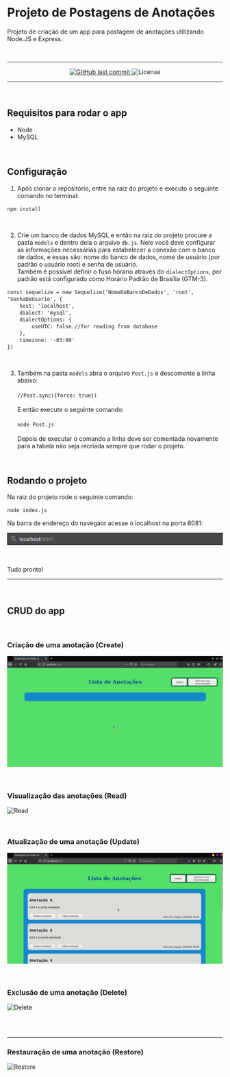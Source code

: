 # Projeto de Postagens de Anotações
Projeto de criação de um app para postagem de anotações utilizando Node.JS e Express.

<br/>

***

<p align="center">

  <a href="https://github.com/andreysena/projeto-postagem-anotacoescommits/master">
    <img alt="GitHub last commit" src="https://img.shields.io/github/last-commit/andreysena/projeto-postagem-anotacoes">
  </a>

  <img alt="License" src="https://img.shields.io/badge/license-MIT-brightgreen">
</p>

***

<br/>

## Requisitos para rodar o app

* Node
* MySQL

<br/>

## Configuração
1. Após clonar o repositório, entre na raiz do projeto e executo o seguinte comando no terminal:
```
npm install
```

<br/>

2. Crie um banco de dados MySQL e então na raiz do projeto procure a pasta ```models``` e dentro dela o arquivo ```db.js```. Nele você deve configurar as informações necessárias para estabelecer a conexão com o banco de dados, e essas são: nome do banco de dados, nome de usuário (por padrão o usuário root) e senha de usuário. <br/> Também é possível definir o fuso hórario através do ```dialectOptions```, por padrão está configurado como Horário Padrão de Brasília (GTM-3).

```
const sequelize = new Sequelize('NomeDoBancoDeDados', 'root', 'SenhaDeUsario', {
    host: 'localhost',
    dialect: 'mysql',
    dialectOptions: {
        useUTC: false //for reading from database
    },
    timezone: '-03:00'
})
```

<br/>

3. Também na pasta `models` abra o arquivo `Post.js` e descomente a linha abaixo:
<br/><br/>
`//Post.sync({force: true})`
<br/><br/>
E então execute o seguinte comando: 
<br/><br/>
`node Post.js`
<br/><br/>
Depois de executar o comando a linha deve ser comentada novamente para a tabela não seja recriada sempre que rodar o projeto.

<br>

## Rodando o projeto

Na raiz do projeto rode o seguinte comando:
```
node index.js
```
Na barra de endereço do navegaor acesse o localhost na porta 8081:

![localhost](https://github.com/andreysena/projeto-postagem-anotacoes/blob/main/media/img/barra-de-endereco.png)

<br/>

Tudo pronto!

***

<br/>

## CRUD do app

<br/>

### Criação de uma anotação (Create) 
![Create](https://github.com/andreysena/projeto-postagem-anotacoes/blob/main/media/gifs/Create.gif)

<br/>

### Visualização das anotações (Read) 
![Read](https://github.com/andreysena/projeto-postagem-anotacoes/blob/main/media/gifs/Read.gif)

<br/>

### Atualização de uma anotação (Update) 
![Update](https://github.com/andreysena/projeto-postagem-anotacoes/blob/main/media/gifs/Update.gif)

<br/>

### Exclusão de uma anotação (Delete) 
![Delete](https://github.com/andreysena/projeto-postagem-anotacoes/blob/main/media/gifs/Delete.gif)

<br/><br/>

***

### Restauração de uma anotação (Restore) 
![Restore](https://github.com/andreysena/projeto-postagem-anotacoes/blob/main/media/gifs/Restore.gif)